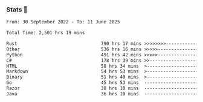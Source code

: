 ### Stats 👋
<!--START_SECTION:waka-->

```txt
From: 30 September 2022 - To: 11 June 2025

Total Time: 2,501 hrs 19 mins

Rust                               790 hrs 17 mins >>>>>>>>-----------------   31.59 %
Other                              536 hrs 16 mins >>>>>--------------------   21.44 %
Python                             491 hrs 42 mins >>>>>--------------------   19.66 %
C#                                 178 hrs 39 mins >>-----------------------   07.14 %
HTML                               58 hrs 34 mins  >------------------------   02.34 %
Markdown                           54 hrs 53 mins  >------------------------   02.19 %
Binary                             51 hrs 40 mins  >------------------------   02.07 %
Go                                 45 hrs 53 mins  -------------------------   01.83 %
Razor                              38 hrs 10 mins  -------------------------   01.53 %
Java                               36 hrs 10 mins  -------------------------   01.45 %
```

<!--END_SECTION:waka-->

<!--
**buhaytza2005/buhaytza2005** is a ✨ _special_ ✨ repository because its `README.md` (this file) appears on your GitHub profile.

Here are some ideas to get you started:

- 🔭 I’m currently working on ...
- 🌱 I’m currently learning ...
- 👯 I’m looking to collaborate on ...
- 🤔 I’m looking for help with ...
- 💬 Ask me about ...
- 📫 How to reach me: ...
- 😄 Pronouns: ...
- ⚡ Fun fact: ...
-->


